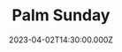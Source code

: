 ---
video:
  type: vimeo
  id: 814106319
speaker:
  permalink: bart-wilkins
  name: Bart Wilkins
title: Palm Sunday
image: https://i.imgur.com/BjzDKwN.png
date: 2023-04-02T14:30:00.000Z
---